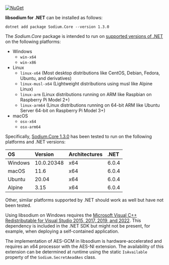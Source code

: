 [![NuGet](https://img.shields.io/nuget/vpre/Sodium.Core)](https://www.nuget.org/packages/Sodium.Core/1.3.0)

**libsodium for .NET** can be installed as follows:

    dotnet add package Sodium.Core --version 1.3.0

The *Sodium.Core* package is intended to run on
[supported versions of .NET](https://dotnet.microsoft.com/en-us/platform/support/policy/dotnet-core)
on the following platforms:

* Windows
    * `win-x64`
    * `win-x86`
* Linux
    * `linux-x64` (Most desktop distributions like CentOS, Debian, Fedora, Ubuntu, and derivatives)
    * `linux-musl-x64` (Lightweight distributions using musl like Alpine Linux)
    * `linux-arm` (Linux distributions running on ARM like Raspbian on Raspberry Pi Model 2+)
    * `linux-arm64` (Linux distributions running on 64-bit ARM like Ubuntu Server 64-bit on Raspberry Pi Model 3+)
* macOS
    * `osx-x64`
    * `osx-arm64`

Specifically,
[Sodium.Core 1.3.0](https://www.nuget.org/packages/Sodium.Core/1.3.0)
has been tested to run on the following platforms and .NET versions:

| OS       | Version    | Architectures | .NET  |
|:---------|:---------- |:------------- |:------|
| Windows  | 10.0.20348 | x64           | 6.0.4 |
| macOS    | 11.6       | x64           | 6.0.4 |
| Ubuntu   | 20.04      | x64           | 6.0.4 |
| Alpine   | 3.15       | x64           | 6.0.4 |

Other, similar platforms supported by .NET should work as well but have not been tested.

Using libsodium on Windows requires the
[Microsoft Visual C++ Redistributable for Visual Studio 2015, 2017, 2019, and 2022](https://support.microsoft.com/en-us/help/2977003/the-latest-supported-visual-c-downloads).
This dependency is included in the .NET SDK but might
not be present, for example, when deploying a self-contained application.

The implementation of AES-GCM in libsodium is hardware-accelerated and requires an
x64 processor with the AES-NI extension. The availability of this extension can
be determined at runtime using the static `IsAvailable` property of the
`Sodium.SecretAeadAes` class.
